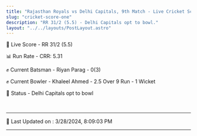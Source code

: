 ```yaml
---
title: "Rajasthan Royals vs Delhi Capitals, 9th Match - Live Cricket Score"
slug: "cricket-score-one"
description: "RR 31/2 (5.5) - Delhi Capitals opt to bowl."
layout: "../../layouts/PostLayout.astro"
---
```


🔴 Live Score - RR 31/2 (5.5)  

📊 Run Rate - CRR: 5.31  

✊ Current Batsman - Riyan Parag - 0(3)  

✊ Current Bowler - Khaleel Ahmed - 2.5 Over 9 Run - 1 Wicket  

📑 Status - Delhi Capitals opt to bowl

<br />

***

📝 Last Updated on : 3/28/2024, 8:09:03 PM

***

